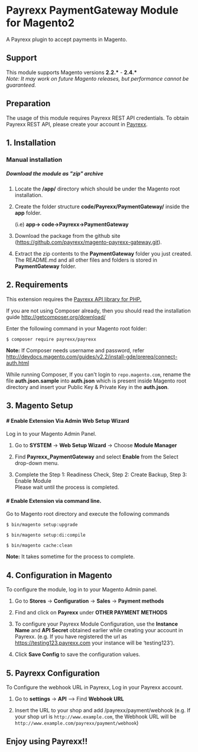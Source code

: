 # Payrexx PaymentGateway Module for Magento2

A Payrexx plugin to accept payments in Magento.


## Support

This module supports Magento versions **2.2.\*** - **2.4.\***  
*Note: It may work on future Magento releases, but performance cannot be guaranteed.*

## Preparation

The usage of this module requires Payrexx REST API credentials. To obtain Payrexx REST API, please create your account in [Payrexx](https://www.payrexx.com/).
## 1. Installation
### Manual installation

##### Download the module as "zip" archive

1. Locate the **/app/** directory which should be under the Magento root installation.

2. Create the folder structure **code/Payrexx/PaymentGateway/** inside the **app** folder.

   (i.e) **app-> code->Payrexx->PaymentGateway**

3. Download the package from the github site (https://github.com/payrexx/magento-payrexx-gateway.git).

4. Extract the zip contents to the **PaymentGateway** folder you just created. The README.md and all other files and folders is stored in **PaymentGateway** folder.

## 2. Requirements
 This extension requires the [Payrexx API library for PHP.](https://github.com/payrexx/payrexx-php)

If you are not using Composer already, then you should read the installation guide http://getcomposer.org/download/

Enter the following command in your Magento root folder:

 ```
 $ composer require payrexx/payrexx
 ```

**Note:**
If Composer needs username and password, refer http://devdocs.magento.com/guides/v2.2/install-gde/prereq/connect-auth.html

While running Composer, If you can't login to `repo.magento.com`, rename the file **auth.json.sample** into **auth.json** which is present inside Magento root directory and insert your Public Key & Private Key in the  **auth.json**.

## 3. Magento Setup

#### # Enable Extension Via Admin Web Setup Wizard

Log in to your Magento Admin Panel.

1. Go to **SYSTEM** -> **Web Setup Wizard** -> Choose **Module Manager**

2. Find **Payrexx_PaymentGateway** and select **Enable** from the Select drop-down menu.

3. Complete the Step 1: Readiness Check, Step 2: Create Backup, Step 3: Enable Module  
   Please wait until the process is completed.

#### # Enable Extension via command line.

Go to Magento root directory and execute the following commands

```
$ bin/magento setup:upgrade

$ bin/magento setup:di:compile

$ bin/magento cache:clean
```

**Note:** It takes sometime for the process to complete.

## 4. Configuration in Magento

 To configure the module, log in to your Magento Admin panel.
1. Go to **Stores** -> **Configuration** -> **Sales** -> **Payment methods** 

2. Find and click on **Payrexx** under **OTHER PAYMENT METHODS**

3. To configure your Payrexx Module Configuration, use the **Instance Name** and **API Secret**  obtained earlier while creating your account in Payrexx.
   (e.g. If you have registered the url as  https://testing123.payrexx.com your instance will be  ‘testing123’).

4. Click **Save Config** to save the configuration values.

## 5. Payrexx Configuration

 To Configure the webhook URL in Payrexx, Log in your Payrexx account.

1. Go to **settings** -> **API** --> Find **Webhook URL**

2. Insert the URL to your shop and add /payrexx/payment/webhook
 (e.g. If your shop url is `http://www.example.com`, the Webhook URL will be `http://www.example.com/payrexx/payment/webhook`)

## Enjoy using Payrexx!!
